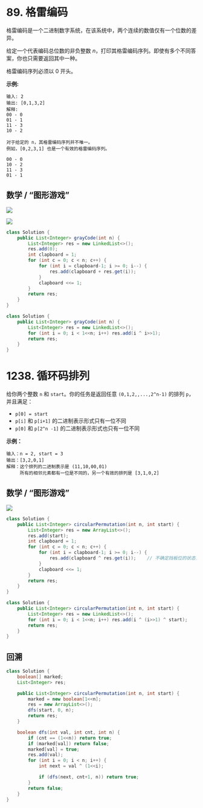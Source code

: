 # 89. 格雷编码
格雷编码是一个二进制数字系统，在该系统中，两个连续的数值仅有一个位数的差异。

给定一个代表编码总位数的非负整数 *n*，打印其格雷编码序列。即使有多个不同答案，你也只需要返回其中一种。

格雷编码序列必须以 0 开头。

**示例:**

```
输入: 2
输出: [0,1,3,2]
解释:
00 - 0
01 - 1
11 - 3
10 - 2

对于给定的 n，其格雷编码序列并不唯一。
例如，[0,2,3,1] 也是一个有效的格雷编码序列。

00 - 0
10 - 2
11 - 3
01 - 1
```



## 数学 / “图形游戏”

![](pic\89_1.jpg)

![](pic/89_2.jpg)

```java
class Solution {
    public List<Integer> grayCode(int n) {
        List<Integer> res = new LinkedList<>();
        res.add(0);
        int clapboard = 1;
        for (int c = 0; c < n; c++) {
            for (int i = clapboard-1; i >= 0; i--) {
                res.add(clapboard + res.get(i));
            }
            clapboard <<= 1;
        }
        return res;
    }
}
```

```java
class Solution {
    public List<Integer> grayCode(int n) {
        List<Integer> res = new LinkedList<>();
        for (int i = 0; i < 1<<n; i++) res.add(i ^ i>>1);
        return res;
    }
}
```



# 1238. 循环码排列

给你两个整数 `n` 和 `start`。你的任务是返回任意 `(0,1,2,,...,2^n-1)` 的排列 `p`，并且满足：

- `p[0] = start`
- `p[i]` 和 `p[i+1]` 的二进制表示形式只有一位不同
- `p[0]` 和 `p[2^n -1]` 的二进制表示形式也只有一位不同 

**示例：**

```
输入：n = 2, start = 3
输出：[3,2,0,1]
解释：这个排列的二进制表示是 (11,10,00,01)
     所有的相邻元素都有一位是不同的，另一个有效的排列是 [3,1,0,2]
```

## 数学 / “图形游戏”

![](pic/1238.jpg)

```java
class Solution {
    public List<Integer> circularPermutation(int n, int start) {
        List<Integer> res = new ArrayList<>();
        res.add(start);
        int clapboard = 1;
        for (int c = 0; c < n; c++) {
            for (int i = clapboard-1; i >= 0; i--) {
                res.add(clapboard ^ res.get(i));	// 不确定挡板位的状态，需要异或(上一题相同位置可以为“^,|,+“)
            }
            clapboard <<= 1;
        }
        return res;
    }
}
```

```java
class Solution {
    public List<Integer> circularPermutation(int n, int start) {
        List<Integer> res = new LinkedList<>();
        for (int i = 0; i < 1<<n; i++) res.add(i ^ (i>>1) ^ start);
        return res;
    }
}
```

## 回溯

```java
class Solution {
    boolean[] marked;
    List<Integer> res;

    public List<Integer> circularPermutation(int n, int start) {
        marked = new boolean[1<<n];
        res = new ArrayList<>();
        dfs(start, 0, n);
        return res;
    }

    boolean dfs(int val, int cnt, int n) {
        if (cnt == (1<<n)) return true;
        if (marked[val]) return false;
        marked[val] = true;
        res.add(val);
        for (int i = 0; i < n; i++) {
            int next = val ^ (1<<i);

            if (dfs(next, cnt+1, n)) return true;
        }
        return false;
    }
}
```

#
